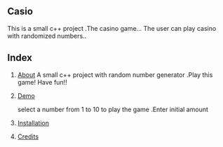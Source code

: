 ## Casio
This is a small c++ project .The casino game...
The user can play casino with randomized numbers..


## Index
1. [About](#about)
    A small c++ project with random number generator .Play this game! Have fun!!
2. [Demo](#demo)
    
    
    select a number from 1 to 10 to play the game .Enter initial amount 
3. [Installation](#installation)
4. [Credits](#credits)
